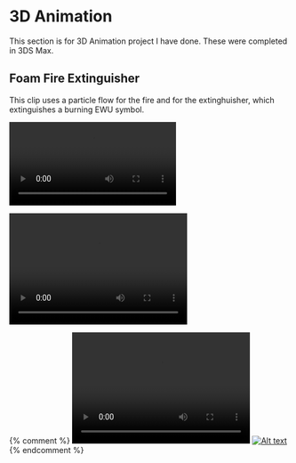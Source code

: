 # 3D Animation

This section is for 3D Animation project I have done. These were completed in 3DS Max.

## Foam Fire Extinguisher
This clip uses a particle flow for the fire and for the extinghuisher, which extinguishes a burning EWU symbol.

![Sample Video](assets/videos/FoamHoseAnimation.mp4)

<video src="Foam Hose Animation.mp4" width="320" height="200" controls preload></video>

{% comment %} <video src="Foam Hose Animation.mp4" width="320" height="200" controls preload></video> [![Alt text](https://img.youtube.com/vi/lbSf7Olc0Tc/0.jpg)](https://www.youtube.com/watch?v=lbSf7Olc0Tc) {% endcomment %}

